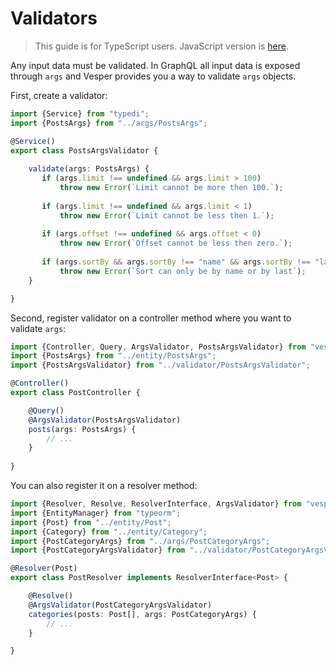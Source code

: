 # Validators

> This guide is for TypeScript users. JavaScript version is [here](../javascript/validators.md).

Any input data must be validated. 
In GraphQL all input data is exposed through `args` and Vesper provides you a way to validate `args` objects.

First, create a validator:

```typescript
import {Service} from "typedi";
import {PostsArgs} from "../args/PostsArgs";

@Service()
export class PostsArgsValidator {
    
    validate(args: PostsArgs) {
       if (args.limit !== undefined && args.limit > 100)
           throw new Error(`Limit cannot be more then 100.`);
    
       if (args.limit !== undefined && args.limit < 1)
           throw new Error(`Limit cannot be less then 1.`);
    
       if (args.offset !== undefined && args.offset < 0)
           throw new Error(`Offset cannot be less then zero.`);
    
       if (args.sortBy && args.sortBy !== "name" && args.sortBy !== "last")
           throw new Error(`Sort can only be by name or by last`);
    }

}
```

Second, register validator on a controller method where you want to validate `args`:

```typescript
import {Controller, Query, ArgsValidator, PostsArgsValidator} from "vesper";
import {PostsArgs} from "../entity/PostsArgs";
import {PostsArgsValidator} from "../validator/PostsArgsValidator";

@Controller()
export class PostController {

    @Query()
    @ArgsValidator(PostsArgsValidator)
    posts(args: PostsArgs) {
        // ...
    }
    
}
```

You can also register it on a resolver method:

```typescript
import {Resolver, Resolve, ResolverInterface, ArgsValidator} from "vesper";
import {EntityManager} from "typeorm";
import {Post} from "../entity/Post";
import {Category} from "../entity/Category";
import {PostCategoryArgs} from "../args/PostCategoryArgs";
import {PostCategoryArgsValidator} from "../validator/PostCategoryArgsValidator";

@Resolver(Post)
export class PostResolver implements ResolverInterface<Post> {

    @Resolve()
    @ArgsValidator(PostCategoryArgsValidator)
    categories(posts: Post[], args: PostCategoryArgs) {
        // ...
    }

}
```